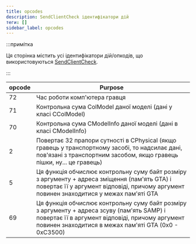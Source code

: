 ```yaml
---
title: opcodes
description: SendClientCheck ідентифікатори дій
теги: []
sidebar_label: opcodes
---
```


:::примітка

Ця сторінка містить усі ідентифікатори дій/опкодів, що використовуються [SendClientCheck](../functions/SendClientCheck).

:::

| opcode | Purpose |
|---------------------------------------------------|---------------------------------------------------------------------------------------------------------|
| 72 | Час роботи комп'ютера гравця
| 71 | Контрольна сума ColModel даної моделі (дані у класі CColModel)
| 70 | Контрольна сума CModelInfo даної моделі (дані в класі CModelInfo)
2 | Повертає 32 прапори сутності в CPhysical (якщо гравець у транспортному засобі, то надсилає дані, пов'язані з транспортним засобом, якщо гравець пішки, ну... це гравець)| ¦ 5 | Цей повертає дані про гравця в CPhysical (дані в класі CPhysical).
| 5 | Ця функція обчислює контрольну суму байт розміру з аргументу + адреса зміщення (пам'ять GTA) і повертає її у аргумент відповіді, причому аргумент повинен знаходитися у межах пам'яті GTA|.
| 69 | Ця функція обчислює контрольну суму байт розміру з аргументу + адреса зсуву (пам'ять SAMP) і повертає її в аргумент відповіді, причому аргумент повинен знаходитися в межах пам'яті GTA (0x0 - 0xC3500)|.


